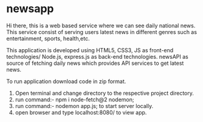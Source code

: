 # newsapp
Hi there, this is a web based service where we can see daily national news. This service consist of serving users latest news in different genres such as entertainment, sports, health,etc.

This application is developed using HTML5, CSS3, JS as front-end technologies/ Node.js, express.js as back-end technologies.
newsAPI as source of fetching daily news which provides API services to get latest news.

To run application download code in zip format.
1) Open terminal and change directory to the respective project directory.
2) run command:- npm i node-fetch@2 nodemon;
3) run command:- nodemon app.js; to start server locally.
4) open browser and type localhost:8080/ to view app.
